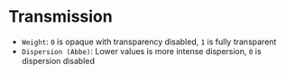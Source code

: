 # Transmission

- `Weight`: `0` is opaque with transparency disabled, `1` is fully transparent
- `Dispersion (Abbe)`: Lower values is more intense dispersion, `0` is dispersion disabled

